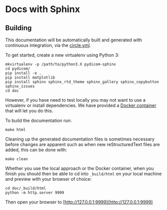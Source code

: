 # Docs with Sphinx

## Building

This documentation will be automatically built and generated with continuous
 integration, via the [circle.yml](../.circleci/config.yml).

To get started, create a new virtualenv using Python 3:

```
mkvirtualenv -p /path/to/python3.X pydicom-sphinx
cd pydicom/
pip install -e .
pip install matplotlib
pip install sphinx sphinx_rtd_theme sphinx_gallery sphinx_copybutton sphinx_issues
cd doc
```

However, if you have need to test locally you may not want to use a virtualenv
or install dependencies. We have provided a
[Docker container](https://hub.docker.com/r/pydicom/pydicom-docs/) that will
let you do this.

To build the documentation run:

```
make html
```

Cleaning up the generated documentation files is sometimes necessary before
changes are apparent such as when new reStructuredText files are added, this
can be done with:

```
make clean
```

Whether you use the local approach or the Docker container, when you
finish you should then be able to cd into `_build/html` on your local machine
and preview with your browser of choice:

```
cd doc/_build/html
python -m http.server 9999
```

Then open your browser to [http://127.0.0.1:9999](http://127.0.0.1:9999)
